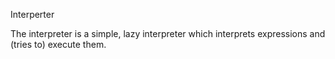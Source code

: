 Interperter

The interpreter is a simple, lazy interpreter which interprets expressions and (tries to) execute them.
